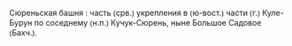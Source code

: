 ---
---

Сюреньская башня
: часть ⦅срв.⦆ укрепления в ⦅ю-вост.⦆ части ⦅г.⦆ Куле-Бурун по соседнему ⦅н.п.⦆ Кучук-Сюрень, ныне Большое Садовое ⦅Бахч.⦆.
